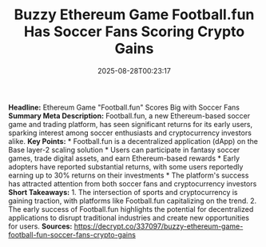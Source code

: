 ﻿---
title: "Buzzy Ethereum Game Football.fun Has Soccer Fans Scoring Crypto Gains"
date: "2025-08-28T00:23:17"
category: "Markets"
summary: ""
slug: "buzzy ethereum game footballfun has soccer fans scoring cryp"
source_urls:
  - "https://decrypt.co/337097/buzzy-ethereum-game-football-fun-soccer-fans-crypto-gains"
seo:
  title: "Buzzy Ethereum Game Football.fun Has Soccer Fans Scoring Crypto Gains | Hash n Hedge"
  description: ""
  keywords: ["news", "markets", "brief"]
---
**Headline:** Ethereum Game "Football.fun" Scores Big with Soccer Fans  **Summary Meta Description:** Football.fun, a new Ethereum-based soccer game and trading platform, has seen significant returns for its early users, sparking interest among soccer enthusiasts and cryptocurrency investors alike.  **Key Points:**  * Football.fun is a decentralized application (dApp) on the Base layer-2 scaling solution * Users can participate in fantasy soccer games, trade digital assets, and earn Ethereum-based rewards * Early adopters have reported substantial returns, with some users reportedly earning up to 30% returns on their investments * The platform's success has attracted attention from both soccer fans and cryptocurrency investors  **Short Takeaways:**  1. The intersection of sports and cryptocurrency is gaining traction, with platforms like Football.fun capitalizing on the trend. 2. The early success of Football.fun highlights the potential for decentralized applications to disrupt traditional industries and create new opportunities for users.  **Sources:**  https://decrypt.co/337097/buzzy-ethereum-game-football-fun-soccer-fans-crypto-gains 
